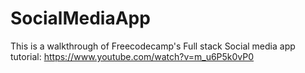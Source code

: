 # SocialMediaApp
This is a walkthrough of Freecodecamp's Full stack Social media app tutorial: https://www.youtube.com/watch?v=m_u6P5k0vP0
